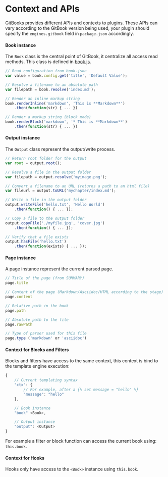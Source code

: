 # Context and APIs

GitBooks provides different APIs and contexts to plugins. These APIs can vary according to the GitBook version being used, your plugin should specify the `engines.gitbook` field in `package.json` accordingly.

#### Book instance

The `Book` class is the central point of GitBook, it centralize all access read methods. This class is defined in [book.js](https://github.com/GitbookIO/gitbook/blob/master/lib/book.js).

```js
// Read configuration from book.json
var value = book.config.get('title', 'Default Value');

// Resolve a filename to an absolute path
var filepath = book.resolve('index.md');

// Render an inline markup string
book.renderInline('markdown', 'This is **Markdown**')
    .then(function(str) { ... })

// Render a markup string (block mode)
book.renderBlock('markdown', '* This is **Markdown**')
    .then(function(str) { ... })
```

#### Output instance

The `Output` class represent the output/write process.

```js
// Return root folder for the output
var root = output.root();

// Resolve a file in the output folder
var filepath = output.resolve('myimage.png');

// Convert a filename to an URL (returns a path to an html file)
var fileurl = output.toURL('mychapter/index.md');

// Write a file in the output folder
output.writeFile('hello.txt', 'Hello World')
    .then(function() { ... });

// Copy a file to the output folder
output.copyFile('./myfile.jpg', 'cover.jpg')
    .then(function() { ... });

// Verify that a file exists
output.hasFile('hello.txt')
    .then(function(exists) { ... });
```

#### Page instance

A page instance represent the current parsed page.

```js
// Title of the page (from SUMMARY)
page.title

// Content of the page (Markdown/Asciidoc/HTML according to the stage)
page.content

// Relative path in the book
page.path

// Absolute path to the file
page.rawPath

// Type of parser used for this file
page.type ('markdown' or 'asciidoc')
```

#### Context for Blocks and Filters

Blocks and filters have access to the same context, this context is bind to the template engine execution:

```js
{
    // Current templating syntax
    "ctx": {
        // For example, after a {% set message = "hello" %}
        "message": "hello"
    },

    // Book instance
    "book" <Book>,

    // Output instance
    "output": <Output>
}
```

For example a filter or block function can access the current book using: `this.book`.

#### Context for Hooks

Hooks only have access to the `<Book>` instance using `this.book`.

